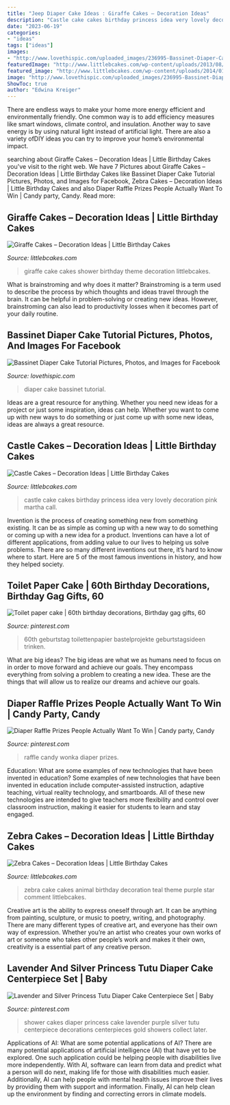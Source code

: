 ```yaml
---
title: "Jeep Diaper Cake Ideas : Giraffe Cakes – Decoration Ideas"
description: "Castle cake cakes birthday princess idea very lovely decoration pink martha call"
date: "2023-06-19"
categories:
- "ideas"
tags: ["ideas"]
images:
- "http://www.lovethispic.com/uploaded_images/236995-Bassinet-Diaper-Cake-Tutorial.jpg"
featuredImage: "http://www.littlebcakes.com/wp-content/uploads/2013/08/Castle-Birthday-Cake1.jpg"
featured_image: "http://www.littlebcakes.com/wp-content/uploads/2014/01/Giraffe-Cake-Pictures.jpg"
image: "http://www.lovethispic.com/uploaded_images/236995-Bassinet-Diaper-Cake-Tutorial.jpg"
ShowToc: true
author: "Edwina Kreiger"
---
```



There are endless ways to make your home more energy efficient and environmentally friendly. One common way is to add efficiency measures like smart windows, climate control, and insulation. Another way to save energy is by using natural light instead of artificial light. There are also a variety ofDIY ideas you can try to improve your home’s environmental impact.

	

		
searching about Giraffe Cakes – Decoration Ideas | Little Birthday Cakes you've visit to the right web. We have 7 Pictures about Giraffe Cakes – Decoration Ideas | Little Birthday Cakes like Bassinet Diaper Cake Tutorial Pictures, Photos, and Images for Facebook, Zebra Cakes – Decoration Ideas | Little Birthday Cakes and also Diaper Raffle Prizes People Actually Want To Win | Candy party, Candy. Read more:
		
    
## Giraffe Cakes – Decoration Ideas | Little Birthday Cakes

<img loading=lazy src="http://www.littlebcakes.com/wp-content/uploads/2014/01/Giraffe-Cake-Pictures.jpg" onerror="this.onerror=null;this.src='https://tse2.mm.bing.net/th?id=OIP.qTUJM5-YD-vRUw2bn1Bs0QHaLG&amp;pid=15.1';" alt="Giraffe Cakes – Decoration Ideas | Little Birthday Cakes">

_Source: littlebcakes.com_

>giraffe cake cakes shower birthday theme decoration littlebcakes. 

	

What is brainstroming and why does it matter?
Brainstroming is a term used to describe the process by which thoughts and ideas travel through the brain. It can be helpful in problem-solving or creating new ideas. However, brainstroming can also lead to productivity losses when it becomes part of your daily routine.

    
## Bassinet Diaper Cake Tutorial Pictures, Photos, And Images For Facebook

<img loading=lazy src="http://www.lovethispic.com/uploaded_images/236995-Bassinet-Diaper-Cake-Tutorial.jpg" onerror="this.onerror=null;this.src='https://tse3.mm.bing.net/th?id=OIP.IVcMl7zOfLEkmS6hCJlE7AHaH0&amp;pid=15.1';" alt="Bassinet Diaper Cake Tutorial Pictures, Photos, and Images for Facebook">

_Source: lovethispic.com_

>diaper cake bassinet tutorial. 

	

Ideas are a great resource for anything. Whether you need new ideas for a project or just some inspiration, ideas can help. Whether you want to come up with new ways to do something or just come up with some new ideas, ideas are always a great resource.

    
## Castle Cakes – Decoration Ideas | Little Birthday Cakes

<img loading=lazy src="http://www.littlebcakes.com/wp-content/uploads/2013/08/Castle-Birthday-Cake1.jpg" onerror="this.onerror=null;this.src='https://tse3.mm.bing.net/th?id=OIP.fmACoxQcK5XEx2a0ggvWZgHaJ4&amp;pid=15.1';" alt="Castle Cakes – Decoration Ideas | Little Birthday Cakes">

_Source: littlebcakes.com_

>castle cake cakes birthday princess idea very lovely decoration pink martha call. 

	

Invention is the process of creating something new from something existing. It can be as simple as coming up with a new way to do something or coming up with a new idea for a product. Inventions can have a lot of different applications, from adding value to our lives to helping us solve problems. There are so many different inventions out there, it’s hard to know where to start. Here are 5 of the most famous inventions in history, and how they helped society.

    
## Toilet Paper Cake | 60th Birthday Decorations, Birthday Gag Gifts, 60

<img loading=lazy src="https://i.pinimg.com/736x/0f/35/b9/0f35b947e3d757ca974b102786d24bce.jpg" onerror="this.onerror=null;this.src='https://tse2.mm.bing.net/th?id=OIP.8fUKiZchYn4xoPwHo1TaOAHaJ3&amp;pid=15.1';" alt="Toilet paper cake | 60th birthday decorations, Birthday gag gifts, 60">

_Source: pinterest.com_

>60th geburtstag toilettenpapier bastelprojekte geburtstagsideen trinken. 

	

What are big ideas?
The big ideas are what we as humans need to focus on in order to move forward and achieve our goals. They encompass everything from solving a problem to creating a new idea. These are the things that will allow us to realize our dreams and achieve our goals.

    
## Diaper Raffle Prizes People Actually Want To Win | Candy Party, Candy

<img loading=lazy src="https://i.pinimg.com/736x/34/f2/64/34f264392f7566fa136bd7b2d999cdde.jpg" onerror="this.onerror=null;this.src='https://tse2.mm.bing.net/th?id=OIP.3-B1GuL__ClvBwO3WEZZAgHaOO&amp;pid=15.1';" alt="Diaper Raffle Prizes People Actually Want To Win | Candy party, Candy">

_Source: pinterest.com_

>raffle candy wonka diaper prizes. 

	

Education: What are some examples of new technologies that have been invented in education?
Some examples of new technologies that have been invented in education include computer-assisted instruction, adaptive teaching, virtual reality technology, and smartboards. All of these new technologies are intended to give teachers more flexibility and control over classroom instruction, making it easier for students to learn and stay engaged.

    
## Zebra Cakes – Decoration Ideas | Little Birthday Cakes

<img loading=lazy src="http://www.littlebcakes.com/wp-content/uploads/2014/01/Zebra-Cake-Pictures.jpg" onerror="this.onerror=null;this.src='https://tse2.mm.bing.net/th?id=OIP.Amx5WXNzzEtwMSk6dkhg8AHaJ4&amp;pid=15.1';" alt="Zebra Cakes – Decoration Ideas | Little Birthday Cakes">

_Source: littlebcakes.com_

>zebra cake cakes animal birthday decoration teal theme purple star comment littlebcakes. 

	

Creative art is the ability to express oneself through art. It can be anything from painting, sculpture, or music to poetry, writing, and photography. There are many different types of creative art, and everyone has their own way of expression. Whether you’re an artist who creates your own works of art or someone who takes other people’s work and makes it their own, creativity is a essential part of any creative person.

    
## Lavender And Silver Princess Tutu Diaper Cake Centerpiece Set | Baby

<img loading=lazy src="https://i.pinimg.com/736x/9c/16/73/9c167352001b250f3e90c3e0f3104ab6--girl-diaper-cakes-baby-shower-diaper-cakes.jpg" onerror="this.onerror=null;this.src='https://tse2.mm.bing.net/th?id=OIP.1w5En7Lb1vsTmrNGW4lddgHaHa&amp;pid=15.1';" alt="Lavender and Silver Princess Tutu Diaper Cake Centerpiece Set | Baby">

_Source: pinterest.com_

>shower cakes diaper princess cake lavender purple silver tutu centerpiece decorations centerpieces gold showers collect later. 

	

Applications of AI: What are some potential applications of AI?
There are many potential applications of artificial intelligence (AI) that have yet to be explored. One such application could be helping people with disabilities live more independently. With AI, software can learn from data and predict what a person will do next, making life for those with disabilities much easier. Additionally, AI can help people with mental health issues improve their lives by providing them with support and information. Finally, AI can help clean up the environment by finding and correcting errors in climate models.

